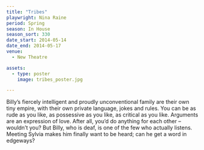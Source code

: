 ```yaml
---
title: "Tribes"
playwright: Nina Raine
period: Spring
season: In House
season_sort: 330
date_start: 2014-05-14
date_end: 2014-05-17
venue:
  - New Theatre

assets:
  - type: poster
    image: tribes_poster.jpg

---
```


Billy’s fiercely intelligent and proudly unconventional family are their own tiny empire, with their own private language, jokes and rules. You can be as rude as you like, as possessive as you like, as critical as you like. Arguments are an expression of love. After all, you’d do anything for each other – wouldn’t you? But Billy, who is deaf, is one of the few who actually listens. Meeting Sylvia makes him finally want to be heard; can he get a word in edgeways?